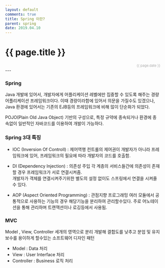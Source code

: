 ```yaml
---
layout: default
comments: true
title: Spring 이란?
parent: spring
date: 2019.04.10
---
```


<h1>{{ page.title }}</h1>  
<div style="text-align:right; font-size:11px; color:#aaa">{{ page.date }} </div>
---

### Spring
Java 개발에 있어서, 개발자에게 어플리케이션 레벨에만 집중할 수 있도록 해주는 경량 어플리케이션 프레임워크이다. 이때 경량이라함에 있어서 의문을 가질수도 있겠으나, Java 환경에 있어서는 기존의 EJB등의 프레임워크에 비해 많이 단순화가 되었다.

POJO(Plain Old Java Object) 기반의 구성으로, 특정 규약에 종속되거나 환경에 종속없이 일반적인 자바코드를 이용하여 개발이 가능하다.

### Spring 3대 특징
- IOC (Inversion Of Controll) : 제어역행
컨트롤의 제어권이 개발자가 아니라 프레임워크에 있어, 프레임워크의 필요에 따라 개발자의 코드를 호출함.
  
- DI (Dependency Injection) : 의존성 주입
각 계층의 서비스들간에 의존성이 존재할 경우 프레임워크가 서로 연결시켜줌.  
개발자가 객체를 연결시켜주기위한 별도의 설정 없이도 스프링에서 연결을 시켜줄 수 있다.  

- AOP (Aspect Oriented Programming) : 관점지향 프로그래밍
여러 모듈에서 공통적으로 사용하는 기능의 경우 해당기능을 분리하여 관리할수있다. 주로 어노테이션을 통해 관리하며 트랜잭션이나 로깅등에서 사용됨.

### MVC
Model , View, Controller 세개의 영역으로 분리 개발해 결합도를 낮추고 분업 및 유지보수를 용이하게 할수있는 소프트웨어 디자인 패턴  
- Model : Data 처리
- View : User Interface  처리
- Controller : Business 로직 처리

